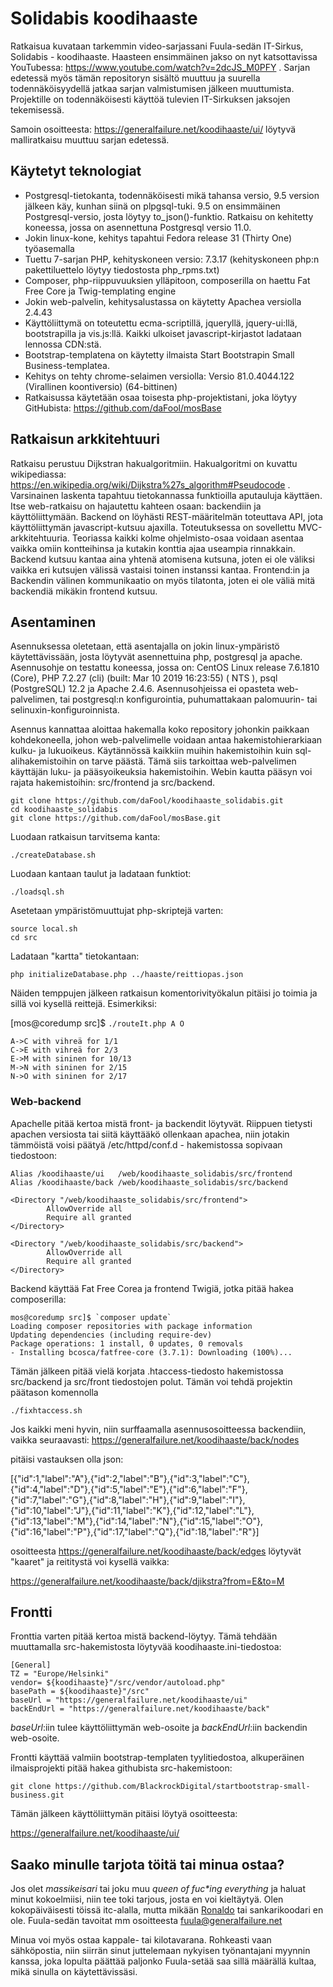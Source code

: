 # Solidabis koodihaaste
Ratkaisua kuvataan tarkemmin video-sarjassani Fuula-sedän IT-Sirkus, Solidabis - koodihaaste. Haasteen ensimmäinen jakso on
nyt katsottavissa YouTubessa: https://www.youtube.com/watch?v=2dcJS_M0PFY . Sarjan edetessä myös tämän repositoryn sisältö muuttuu ja suurella todennäköisyydellä jatkaa sarjan valmistumisen jälkeen muuttumista. Projektille on todennäköisesti käyttöä tulevien IT-Sirkuksen jaksojen tekemisessä. 

Samoin osoitteesta: https://generalfailure.net/koodihaaste/ui/ löytyvä malliratkaisu muuttuu sarjan edetessä.

## Käytetyt teknologiat
* Postgresql-tietokanta, todennäköisesti mikä tahansa versio, 9.5 version jälkeen käy, kunhan siinä on plpgsql-tuki. 9.5 on ensimmäinen Postgresql-versio, josta löytyy to_json()-funktio. Ratkaisu on kehitetty koneessa, jossa on asennettuna Postgresql versio 11.0. 
* Jokin linux-kone, kehitys tapahtui Fedora release 31 (Thirty One) työasemalla
* Tuettu 7-sarjan PHP, kehityskoneen versio: 7.3.17 (kehityskoneen php:n pakettiluettelo löytyy tiedostosta php_rpms.txt)
* Composer, php-riippuvuuksien ylläpitoon, composerilla on haettu Fat Free Core ja Twig-templating engine
* Jokin web-palvelin, kehitysalustassa on käytetty Apachea versiolla 2.4.43
* Käyttöliittymä on toteutettu ecma-scriptillä, jqueryllä, jquery-ui:llä, bootstrapilla ja vis.js:llä. Kaikki ulkoiset javascript-kirjastot ladataan lennossa CDN:stä. 
* Bootstrap-templatena on käytetty ilmaista Start Bootstrapin Small Business-templatea.
* Kehitys on tehty chrome-selaimen versiolla: Versio 81.0.4044.122 (Virallinen koontiversio) (64-bittinen)
* Ratkaisussa käytetään osaa toisesta php-projektistani, joka löytyy GitHubista: https://github.com/daFool/mosBase

## Ratkaisun arkkitehtuuri
Ratkaisu perustuu Dijkstran hakualgoritmiin. Hakualgoritmi on kuvattu wikipediassa: https://en.wikipedia.org/wiki/Dijkstra%27s_algorithm#Pseudocode . Varsinainen laskenta tapahtuu tietokannassa funktioilla aputauluja käyttäen. Itse web-ratkaisu on hajautettu kahteen osaan: backendiin ja käyttöliittymään. Backend on löyhästi REST-määritelmän toteuttava API, jota käyttöliittymän javascript-kutsuu ajaxilla. Toteutuksessa on sovellettu MVC-arkkitehtuuria. Teoriassa kaikki kolme ohjelmisto-osaa voidaan asentaa vaikka omiin kontteihinsa ja kutakin konttia ajaa useampia rinnakkain. Backend kutsuu kantaa aina yhtenä atomisena kutsuna, joten ei ole väliksi vaikka eri kutsujen välissä vastaisi toinen instanssi kantaa. Frontend:in ja Backendin välinen kommunikaatio on myös tilatonta, joten ei ole väliä mitä backendiä mikäkin frontend kutsuu.

## Asentaminen
Asennuksessa oletetaan, että asentajalla on jokin linux-ympäristö käytettävissään, josta löytyvät asennettuina php, postgresql ja apache. Asennusohje on testattu koneessa, jossa on: CentOS Linux release 7.6.1810 (Core), PHP 7.2.27 (cli) (built: Mar 10 2019 16:23:55) ( NTS ), psql (PostgreSQL) 12.2 ja Apache 2.4.6. Asennusohjeissa ei opasteta web-palvelimen, tai postgresql:n konfigurointia, puhumattakaan palomuurin- tai selinuxin-konfiguroinnista.

Asennus kannattaa aloittaa hakemalla koko repository johonkin paikkaan kohdekoneella, johon web-palvelimelle voidaan antaa hakemistohierarkiaan kulku- ja lukuoikeus. Käytännössä kaikkiin muihin hakemistoihin kuin sql-alihakemistoihin on tarve päästä. Tämä siis tarkoittaa web-palvelimen käyttäjän luku- ja pääsyoikeuksia hakemistoihin. Webin kautta pääsyn voi rajata hakemistoihin: src/frontend ja src/backend. 

    git clone https://github.com/daFool/koodihaaste_solidabis.git
    cd koodihaaste_solidabis
    git clone https://github.com/daFool/mosBase.git

Luodaan ratkaisun tarvitsema kanta:

`./createDatabase.sh`

Luodaan kantaan taulut ja ladataan funktiot:

`./loadsql.sh`

Asetetaan ympäristömuuttujat php-skriptejä varten:

    source local.sh
    cd src

Ladataan "kartta" tietokantaan:

`php initializeDatabase.php ../haaste/reittiopas.json`

Näiden temppujen jälkeen ratkaisun komentorivityökalun pitäisi jo toimia ja sillä voi kysellä reittejä. Esimerkiksi:

[mos@coredump src]$ `./routeIt.php A O`

    A->C with vihreä for 1/1 
    C->E with vihreä for 2/3 
    E->M with sininen for 10/13 
    M->N with sininen for 2/15 
    N->O with sininen for 2/17 

### Web-backend
Apachelle pitää kertoa mistä front- ja backendit löytyvät. Riippuen tietysti apachen versiosta tai siitä käyttääkö ollenkaan apachea, niin jotakin tämmöistä voisi päätyä /etc/httpd/conf.d - hakemistossa sopivaan tiedostoon:

    Alias /koodihaaste/ui   /web/koodihaaste_solidabis/src/frontend
    Alias /koodihaaste/back /web/koodihaaste_solidabis/src/backend

    <Directory "/web/koodihaaste_solidabis/src/frontend">
            AllowOverride all
            Require all granted
    </Directory>

    <Directory "/web/koodihaaste_solidabis/src/backend">
            AllowOverride all
            Require all granted
    </Directory>

Backend käyttää Fat Free Corea ja frontend Twigiä, jotka pitää hakea composerilla:

    mos@coredump src]$ `composer update`
    Loading composer repositories with package information
    Updating dependencies (including require-dev)
    Package operations: 1 install, 0 updates, 0 removals
    - Installing bcosca/fatfree-core (3.7.1): Downloading (100%)...  

Tämän jälkeen pitää vielä korjata .htaccess-tiedosto hakemistossa src/backend ja src/front tiedostojen polut. Tämän voi tehdä projektin päätason komennolla

`./fixhtaccess.sh`

Jos kaikki meni hyvin, niin surffaamalla asennusosoitteessa backendiin, vaikka seuraavasti:
    https://generalfailure.net/koodihaaste/back/nodes

pitäisi vastauksen olla json:

[{"id":1,"label":"A"},{"id":2,"label":"B"},{"id":3,"label":"C"},{"id":4,"label":"D"},{"id":5,"label":"E"},{"id":6,"label":"F"},{"id":7,"label":"G"},{"id":8,"label":"H"},{"id":9,"label":"I"},{"id":10,"label":"J"},{"id":11,"label":"K"},{"id":12,"label":"L"},{"id":13,"label":"M"},{"id":14,"label":"N"},{"id":15,"label":"O"},{"id":16,"label":"P"},{"id":17,"label":"Q"},{"id":18,"label":"R"}]

osoitteesta https://generalfailure.net/koodihaaste/back/edges löytyvät "kaaret" ja reititystä voi kysellä vaikka:

https://generalfailure.net/koodihaaste/back/djikstra?from=E&to=M


## Frontti
Fronttia varten pitää kertoa mistä backend-löytyy. Tämä tehdään muuttamalla src-hakemistosta löytyvää koodihaaste.ini-tiedostoa:
   
    [General]
    TZ = "Europe/Helsinki"
    vendor= ${koodihaaste}"/src/vendor/autoload.php"
    basePath = ${koodihaaste}"/src"
    baseUrl = "https://generalfailure.net/koodihaaste/ui"
    backEndUrl = "https://generalfailure.net/koodihaaste/back"

*baseUrl*:iin tulee käyttöliittymän web-osoite ja *backEndUrl*:iin backendin web-osoite.

Frontti käyttää valmiin bootstrap-templaten tyylitiedostoa, alkuperäinen ilmaisprojekti pitää hakea githubista src-hakemistoon:

`git clone https://github.com/BlackrockDigital/startbootstrap-small-business.git`

Tämän jälkeen käyttöliittymän pitäisi löytyä osoitteesta:

https://generalfailure.net/koodihaaste/ui/


## Saako minulle tarjota töitä tai minua ostaa?
Jos olet _massikeisari_ tai joku muu _queen of fuc*ing everything_ ja haluat minut kokoelmiisi, niin tee toki tarjous, josta
en voi kieltäytyä. Olen kokopäiväisesti töissä itc-alalla, mutta mikään [Ronaldo](https://www.is.fi/eurosarjat/art-2000005260020.html) tai sankarikoodari en ole. Fuula-sedän tavoitat mm osoitteesta fuula@generalfailure.net

Minua voi myös ostaa kappale- tai kilotavarana. Rohkeasti vaan sähköpostia, niin siirrän sinut juttelemaan nykyisen työnantajani myynnin kanssa, joka lopulta päättää paljonko Fuula-setää saa sillä määrällä kultaa, mikä sinulla on käytettävissäsi.

